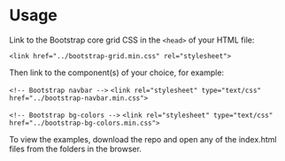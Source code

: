 # Usage
Link to the Bootstrap core grid CSS in the `<head>` of your HTML file:

`<link href="../bootstrap-grid.min.css" rel="stylesheet">`

Then link to the component(s) of your choice, for example:

`<!-- Bootstrap navbar -->`
`<link rel="stylesheet" type="text/css" href="../bootstrap-navbar.min.css">` 

`<!-- Bootstrap bg-colors -->`
`<link rel="stylesheet" type="text/css" href="../bootstrap-bg-colors.min.css">`

To view the examples, download the repo and open any of the index.html files from the folders in the browser. 